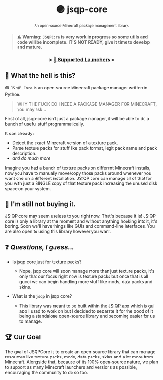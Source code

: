 <div align="center">

  # 🟣 jsqp-core
  
  <sub>An open-source Minecraft package management library.</sub>
  
</div>

> #### ⚠️ Warning: ``JSQPCore`` is very work in progress so some utils and code will be incomplete. IT'S NOT READY, give it time to develop and mature.

<div align="center">

  ### > [🚀 Supported Launchers](https://github.com/JS-Quick-Pack/jsqp-core/blob/main/LAUNCHERS.md) <
  
</div>

## 🤔 What the hell is this?
🟣 ``JS:QP Core`` is an open-source Minecraft package manager written in Python.

> WHY THE FUCK DO I NEED A PACKAGE MANAGER FOR MINECRAFT, you may ask...

First of all, jsqp-core isn't just a package manager, it will be able to do a bunch of useful stuff programmatically.

It can already:
- Detect the exact Minecraft version of a texture pack.
- Parse texture packs for stuff like pack format, legit pack name and pack description.
- *and do much more*

Imagine you had a bunch of texture packs on different Minecraft installs, now you have to manually move/copy those packs around whenever you want one on a different installation. JS:QP core can manage all of that for you with just a SINGLE copy of that texture pack increasing the unused disk space on your system.

## 🧠 I'm still not buying it.
JS:QP core may seem useless to you right now. That's because it is! JS:QP core is only a library at the moment and without anything hooking into it, it's boring. Soon we'll have things like GUIs and command-line interfaces. You are also open to using this library however you want.

## ❓ *Questions, I guess...*
  - Is jsqp core just for texture packs?
    - Nope, jsqp core will soon manage more than just texture packs, it's only that our focus right now is texture packs but once that is all gucci we can begin handling more stuff like mods, data packs and skins.

  - What is the `jsqp` in jsqp core?
    - This library was meant to be built within the [JS:QP app](https://github.com/JS-Quick-Pack/jsqp-app) which is gui app I used to work on but I decided to separate it for the good of it being a standalone open-source library and becoming easier for us to manage.

## 🏆 Our Goal
The goal of JSQPCore is to create an open-source library that can manage resources like texture packs, mods, data packs, skins and a lot more from Minecraft. Alongside that, because of its 100% open-source nature, we plan to support as many Minecraft launchers and versions as possible, encouraging the community to do so too.
